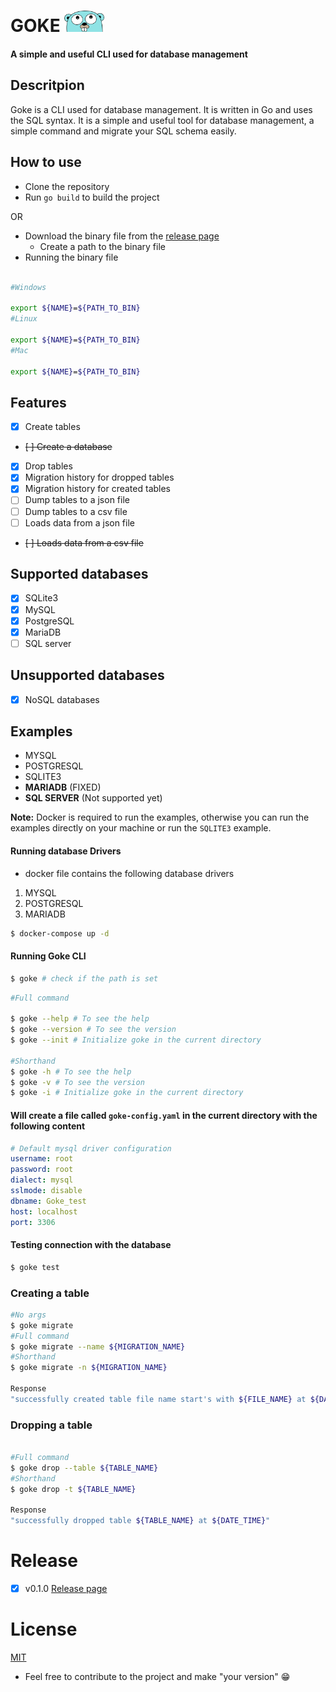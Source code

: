 # GOKE <img width="64px" src="./examples/gopher.png"/>

#### A simple and useful CLI used for database management

## Descritpion

Goke is a CLI used for database management. It is written in Go and uses the SQL syntax. It is a simple and useful tool for database management, a simple command and migrate your SQL schema easily.

## How to use

- Clone the repository
- Run `go build` to build the project

OR

- Download the binary file from the [release page](https://github.com/vsantos1/Goke/releases)
  - Create a path to the binary file
- Running the binary file

```bash

#Windows

export ${NAME}=${PATH_TO_BIN}
#Linux

export ${NAME}=${PATH_TO_BIN}
#Mac

export ${NAME}=${PATH_TO_BIN}

```

## Features

- [x] Create tables
- ~~[ ] Create a database~~
- [x] Drop tables
- [x] Migration history for dropped tables
- [x] Migration history for created tables
- [ ] Dump tables to a json file
- [ ] Dump tables to a csv file
- [ ] Loads data from a json file
- ~~[ ] Loads data from a csv file~~

## Supported databases

- [x] SQLite3
- [x] MySQL
- [x] PostgreSQL
- [x] MariaDB
- [ ] SQL server

## Unsupported databases

- [x] NoSQL databases

## Examples

- MYSQL
- POSTGRESQL
- SQLITE3
- **MARIADB** (FIXED)
- **SQL SERVER** (Not supported yet)

**Note:** Docker is required to run the examples, otherwise you can run the examples directly on your machine or run the `SQLITE3` example.

#### Running database Drivers

- docker file contains the following database drivers

1. MYSQL
2. POSTGRESQL
3. MARIADB

```bash
$ docker-compose up -d
```

#### Running Goke CLI

```bash
$ goke # check if the path is set
```

```bash
#Full command

$ goke --help # To see the help
$ goke --version # To see the version
$ goke --init # Initialize goke in the current directory

#Shorthand
$ goke -h # To see the help
$ goke -v # To see the version
$ goke -i # Initialize goke in the current directory

```

#### Will create a file called `goke-config.yaml` in the current directory with the following content

```yaml
# Default mysql driver configuration
username: root
password: root
dialect: mysql
sslmode: disable
dbname: Goke_test
host: localhost
port: 3306
```

#### Testing connection with the database

```bash
$ goke test
```

### Creating a table

```bash
#No args
$ goke migrate
#Full command
$ goke migrate --name ${MIGRATION_NAME}
#Shorthand
$ goke migrate -n ${MIGRATION_NAME}

Response
"successfully created table file name start's with ${FILE_NAME} at ${DATE_TIME}"
```

### Dropping a table

```bash

#Full command
$ goke drop --table ${TABLE_NAME}
#Shorthand
$ goke drop -t ${TABLE_NAME}

Response
"successfully dropped table ${TABLE_NAME} at ${DATE_TIME}"
```

# Release

- [x] v0.1.0
      [Release page](https://github.com/vsantos1/Goke/releases)

# License

[MIT](https://opensource.org/licenses/MIT)

- Feel free to contribute to the project and make "your version" 😁
